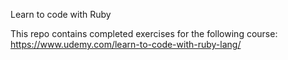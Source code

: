 Learn to code with Ruby

This repo contains completed exercises for the following course:
https://www.udemy.com/learn-to-code-with-ruby-lang/

